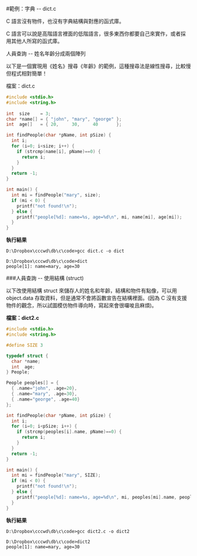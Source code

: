 #範例：字典 -- dict.c

C 語言沒有物件，也沒有字典結構與對應的函式庫。

C 語言可以說是高階語言裡面的低階語言，很多東西你都要自己來實作，或者採用其他人所寫的函式庫。

人員查詢 -- 姓名年齡分成兩個陣列

以下是一個實現用《姓名》搜尋《年齡》的範例，這種搜尋法是線性搜尋，比較慢但程式相對簡單！

檔案：dict.c

```c
#include <stdio.h>
#include <string.h>
    
int  size    = 3;
char *name[] = { "john", "mary", "george" };
int  age[]   = { 20,     30,     40       };

int findPeople(char *pName, int pSize) {
  int i;
  for (i=0; i<size; i++) {
    if (strcmp(name[i], pName)==0) {
      return i;
    }
  }
  return -1;
}

int main() {
  int mi = findPeople("mary", size);
  if (mi < 0) {
    printf("not found!\n");
  } else {
    printf("people[%d]: name=%s, age=%d\n", mi, name[mi], age[mi]);
  }
}
```

**執行結果**

    D:\Dropbox\cccwd\db\c\code>gcc dict.c -o dict

    D:\Dropbox\cccwd\db\c\code>dict
    people[1]: name=mary, age=30
###人員查詢 -- 使用結構 (struct)

以下改使用結構 struct 來儲存人的姓名和年齡，結構和物件有點像，可以用 object.data 存取資料，但是通常不會將函數宣告在結構裡面。(因為 C 沒有支援物件的觀念，所以試圖模仿物件導向時，寫起來會很囉唆且麻煩)。

**檔案：dict2.c**

```c
#include <stdio.h>
#include <string.h>

#define SIZE 3

typedef struct {
  char *name;
  int  age;
} People;

People peoples[] = {
  { .name="john", .age=20}, 
  { .name="mary", .age=30}, 
  { .name="george", .age=40}
};

int findPeople(char *pName, int pSize) {
  int i;
  for (i=0; i<pSize; i++) {
    if (strcmp(peoples[i].name, pName)==0) {
      return i;
    }
  }
  return -1;
}

int main() {
  int mi = findPeople("mary", SIZE);
  if (mi < 0) {
    printf("not found!\n");
  } else {
    printf("people[%d]: name=%s, age=%d\n", mi, peoples[mi].name, peoples[mi].age);
  }
}
```

**執行結果**

    D:\Dropbox\cccwd\db\c\code>gcc dict2.c -o dict2
  
    D:\Dropbox\cccwd\db\c\code>dict2
    people[1]: name=mary, age=30